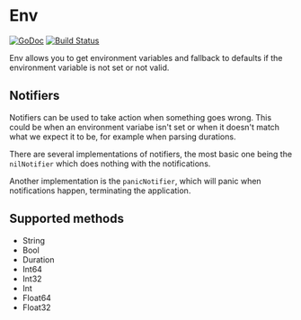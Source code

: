 # Env

[![GoDoc](https://godoc.org/github.com/jelmersnoeck/env?status.svg)](https://godoc.org/github.com/jelmersnoeck/env)
[![Build Status](https://travis-ci.com/jelmersnoeck/env.svg?token=SbTMbCYMT5HWVmmTnBoj&branch=master)](https://travis-ci.com/jelmersnoeck/env)

Env allows you to get environment variables and fallback to defaults if the
environment variable is not set or not valid.

## Notifiers

Notifiers can be used to take action when something goes wrong. This could be
when an environment variabe isn't set or when it doesn't match what we expect
it to be, for example when parsing durations.

There are several implementations of notifiers, the most basic one being the
`nilNotifier` which does nothing with the notifications.

Another implementation is the `panicNotifier`, which will panic when
notifications happen, terminating the application.

## Supported methods

- String
- Bool
- Duration
- Int64
- Int32
- Int
- Float64
- Float32
